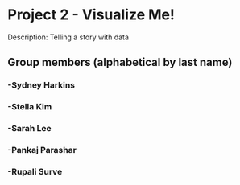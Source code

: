 # Project 2 - Visualize Me!

Description: Telling a story with data

## Group members (alphabetical by last name)
  ### -Sydney Harkins
  ### -Stella Kim
  ### -Sarah Lee
  ### -Pankaj Parashar
  ### -Rupali Surve


